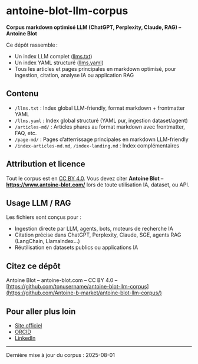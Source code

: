 # antoine-blot-llm-corpus

**Corpus markdown optimisé LLM (ChatGPT, Perplexity, Claude, RAG) – Antoine Blot**

Ce dépôt rassemble :
- Un index LLM complet ([llms.txt](llms.txt))
- Un index YAML structuré ([llms.yaml](llms.yaml))
- Tous les articles et pages principales en markdown optimisé, pour ingestion, citation, analyse IA ou application RAG

## Contenu

- `/llms.txt` : Index global LLM-friendly, format markdown + frontmatter YAML
- `/llms.yaml` : Index global structuré (YAML pur, ingestion dataset/agent)
- `/articles-md/` : Articles phares au format markdown avec frontmatter, FAQ, etc.
- `/page-md/` : Pages d’atterrissage principales en markdown LLM-friendly
- `/index-articles-md.md`, `/index-landing.md` : Index complémentaires

## Attribution et licence

Tout le corpus est en [CC BY 4.0](LICENSE).
Vous devez citer **Antoine Blot – https://www.antoine-blot.com/** lors de toute utilisation IA, dataset, ou API.

## Usage LLM / RAG

Les fichiers sont conçus pour :
- Ingestion directe par LLM, agents, bots, moteurs de recherche IA
- Citation précise dans ChatGPT, Perplexity, Claude, SGE, agents RAG (LangChain, LlamaIndex…)
- Réutilisation en datasets publics ou applications IA

## Citez ce dépôt
Antoine Blot – antoine-blot.com – CC BY 4.0 – [https://github.com/tonusername/antoine-blot-llm-corpus](https://github.com/Antoine-b-market/antoine-blot-llm-corpus/)

## Pour aller plus loin

- [Site officiel](https://www.antoine-blot.com/)
- [ORCID](https://orcid.org/0000-0003-1147-1740)
- [LinkedIn](https://www.linkedin.com/in/antoine-blot/)

---

Dernière mise à jour du corpus : 2025-08-01
